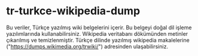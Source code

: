 # tr-turkce-wikipedia-dump
Bu veriler, Türkçe yazılmış wiki belgelerini içerir. Bu belgeyi doğal dil işleme yazılımlarında kullanabilirsiniz. Wikipedia veritabanı dökümünden metinler çıkarılmış ve temizlenmiştir. Türkçe dilinde yazılmış wikipedia makalelerine ("https://dumps.wikimedia.org/trwiki/") adresinden ulaşabilirsiniz.
